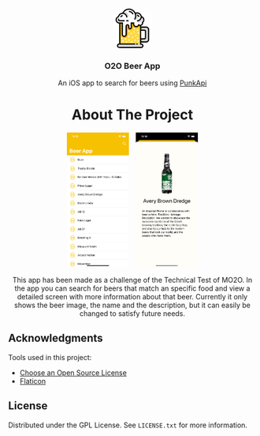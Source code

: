 <br />
<div align="center">
    <img src="images/logo.jpg" alt="Logo" width="80" height="80" style="border-radius: 20%;">

  <h3 align="center">O2O Beer App</h3>

  <p align="center">
    An iOS app to search for beers using <a href="https://punkapi.com/documentation/v2"> PunkApi</a>
  </p>

<!-- ABOUT THE PROJECT -->

# About The Project

<img src="images/screenshot1.png" alt="Logo" width="25%" style="margin-right: 10px;">
<img src="images/screenshot2.png" alt="Logo" width="25%">

<p>
    This app has been made as a challenge of the Technical Test of MO2O. In the app you can search for beers that match
    an specific food and view a detailed screen with more information about that beer. Currently it only shows the beer image, the name and the description, but it can easily be changed to satisfy future needs. 
</p>

</div>

<!-- ACKNOWLEDGMENTS -->

## Acknowledgments

Tools used in this project:

- [Choose an Open Source License](https://choosealicense.com)
- [Flaticon](https://www.flaticon.es)

## License

Distributed under the GPL License. See `LICENSE.txt` for more information.
